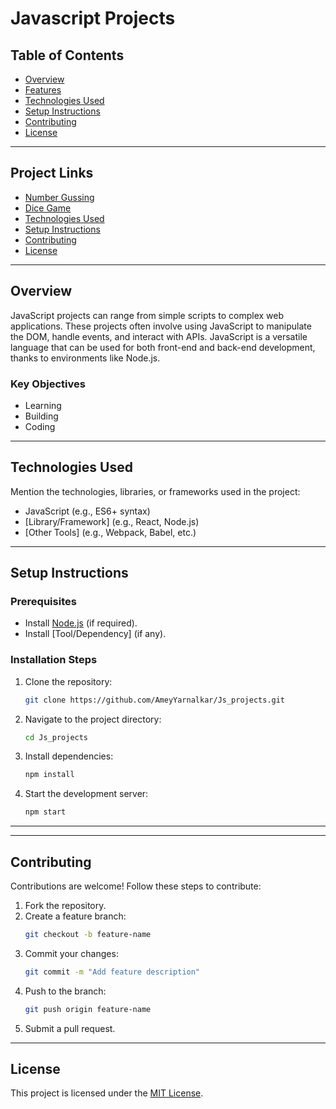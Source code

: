 # Javascript Projects

## Table of Contents
- [Overview](#overview)
- [Features](#features)
- [Technologies Used](#technologies-used)
- [Setup Instructions](#setup-instructions)
- [Contributing](#contributing)
- [License](#license)

---

## Project Links
- [Number Gussing](https://stellar-strudel-922254.netlify.app/)
- [Dice Game](https://fastidious-strudel-cc4c07.netlify.app/)
- [Technologies Used](#technologies-used)
- [Setup Instructions](#setup-instructions)
- [Contributing](#contributing)
- [License](#license)

---

## Overview
JavaScript projects can range from simple scripts to complex web applications. These projects often involve using JavaScript to manipulate the DOM, handle events, and interact with APIs. JavaScript is a versatile language that can be used for both front-end and back-end development, thanks to environments like Node.js.

### Key Objectives
- Learning
- Building
- Coding

---


## Technologies Used
Mention the technologies, libraries, or frameworks used in the project:
- JavaScript (e.g., ES6+ syntax)
- [Library/Framework] (e.g., React, Node.js)
- [Other Tools] (e.g., Webpack, Babel, etc.)

---

## Setup Instructions
### Prerequisites
- Install [Node.js](https://nodejs.org/) (if required).
- Install [Tool/Dependency] (if any).

### Installation Steps
1. Clone the repository:
   ```bash
   git clone https://github.com/AmeyYarnalkar/Js_projects.git
   ```
2. Navigate to the project directory:
   ```bash
   cd Js_projects
   ```
3. Install dependencies:
   ```bash
   npm install
   ```
4. Start the development server:
   ```bash
   npm start
   ```

---

---

## Contributing
Contributions are welcome! Follow these steps to contribute:
1. Fork the repository.
2. Create a feature branch:
   ```bash
   git checkout -b feature-name
   ```
3. Commit your changes:
   ```bash
   git commit -m "Add feature description"
   ```
4. Push to the branch:
   ```bash
   git push origin feature-name
   ```
5. Submit a pull request.

---

## License
This project is licensed under the [MIT License](LICENSE).
